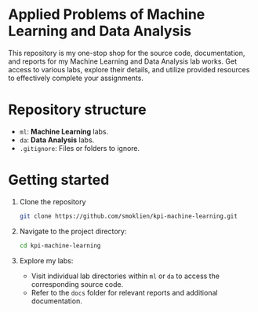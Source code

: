 # Applied Problems of Machine Learning and Data Analysis

This repository is my one-stop shop for the source code, documentation, and reports for my Machine Learning and Data Analysis lab works. Get access to various labs, explore their details, and utilize provided resources to effectively complete your assignments.

# Repository structure

- `ml`: **Machine Learning** labs.
- `da`: **Data Analysis** labs.
- `.gitignore`: Files or folders to ignore.

# Getting started

1. Clone the repository

   ```bash
   git clone https://github.com/smoklien/kpi-machine-learning.git
   ```

2. Navigate to the project directory:

    ```bash
    cd kpi-machine-learning
    ```
    
3. Explore my labs:

    - Visit individual lab directories within `ml` or `da` to access the corresponding source code.
    - Refer to the `docs` folder for relevant reports and additional documentation.
